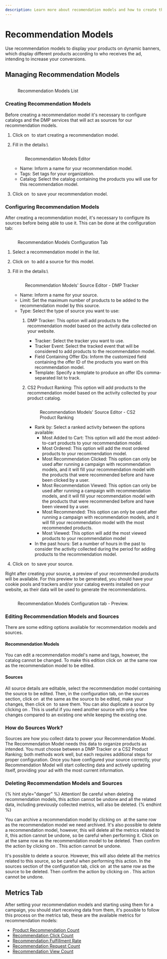 ```yaml
---
description: Learn more about recomendation models and how to create them.
---
```


# Recommendation Models

Use recommendation models to display your products on dynamic banners, which display different products according to who receives the ad, intending to increase your conversions.

## Managing Recommendation Models

<figure><img src="../../.gitbook/assets/image (62).png" alt=""><figcaption><p>Recommendation Models List</p></figcaption></figure>

### Creating Recommendation Models

Before creating a recommendation model it's necessary to configure catalogs and the DMP services that will act as sources for our recommendation models.

1. Click on <img src="../../.gitbook/assets/image (52).png" alt="" data-size="line"> to start creating a recommendation model.
2.  Fill in the details:\\

    <figure><img src="../../.gitbook/assets/image (48) (2).png" alt=""><figcaption><p>Recommendation Models Editor</p></figcaption></figure>

    * Name: Inform a name for your recommendation model.
    * Tags: Set tags for your organization.
    * Catalog: Select the catalog containing the products you will use for this recommendation model.
3. Click on <img src="../../.gitbook/assets/image (53).png" alt="" data-size="line"> to save your recommendation model.

### Configuring Recommendation Models

After creating a recommendation model, it's necessary to configure its sources before being able to use it. This can be done at the configuration tab:

<figure><img src="../../.gitbook/assets/Captura de tela 2024-05-15 095125 (1).png" alt=""><figcaption><p>Recommendation Models Configuration Tab</p></figcaption></figure>

1. Select a recommendation model in the list.
2. Click on <img src="../../.gitbook/assets/image (56).png" alt="" data-size="line"> to add a source for this model.
3.  Fill in the details:\\

    <figure><img src="../../.gitbook/assets/image (50).png" alt=""><figcaption><p>Recommendation Models' Source Editor - DMP Tracker</p></figcaption></figure>

    * Name: Inform a name for your source.
    * Limit: Set the maximum number of products to be added to the recommendation model by this source.
    * Type: Select the type of source you want to use:
      1. DMP Tracker: This option will add products to the recommendation model based on the activity data collected on your website.
         * Tracker: Select the tracker you want to use.
         * Tracker Event: Select the tracked event that will be considered to add products to the recommendation model.
         * Field Containing Offer IDs: Inform the customized field containing the offer ID of the products you want on this recommendation model.
         * Template: Specify a template to produce an offer IDs comma-separated list to track.
      2.  CS2 Product Ranking: This option will add products to the recommendation model based on the activity collected by your product catalog.

          <figure><img src="../../.gitbook/assets/image (51).png" alt=""><figcaption><p>Recommendation Models' Source Editor - CS2 Product Ranking</p></figcaption></figure>

          * Rank by: Select a ranked activity between the options available:
            * Most Added to Cart: This option will add the most added-to-cart products to your recommendation model.
            * Most Ordered: This option will add the most ordered products to your recommendation model.
            * Most Recommendation Clicked: This option can only be used after running a campaign with recommendation models, and it will fill your recommendation model with the products that were recommended before and have been clicked by a user.
            * Most Recommendation Viewed: This option can only be used after running a campaign with recommendation models, and it will fill your recommendation model with the products that were recommended before and have been viewed by a user.
            * Most Recommended: This option can only be used after running a campaign with recommendation models, and it will fill your recommendation model with the most recommended products.
            * Most Viewed: This option will add the most viewed products to your recommendation model
          * In the past hours: Set a number of hours in the past to consider the activity collected during the period for adding products to the recommendation model.
4. Click on <img src="../../.gitbook/assets/image (54).png" alt="" data-size="line"> to save your source.

Right after creating your source, a preview of your recommended products will be available. For this preview to be generated, you should have your cookie pools and trackers and/or your catalog events installed on your website, as their data will be used to generate the recommendations.

<figure><img src="../../.gitbook/assets/image (64).png" alt=""><figcaption><p>Recommendation Models Configuration tab - Preview.</p></figcaption></figure>

### Editing Recommendation Models and Sources

There are some editing options available for recommendation models and sources.

#### Recommendation Models

You can edit a recommendation model's name and tags, however, the catalog cannot be changed. To make this edition click on <img src="../../.gitbook/assets/image (115).png" alt="" data-size="line"> at the same row as the recommendation model to be edited.

#### Sources

All source details are editable, select the recommendation model containing the source to be edited. Then, in the configuration tab, on the sources section, click on <img src="../../.gitbook/assets/image (116) (1).png" alt="" data-size="line"> at the same as the source to be edited, make your changes, then click on <img src="../../.gitbook/assets/image (54).png" alt="" data-size="line"> to save them. You can also duplicate a source by clicking on <img src="../../.gitbook/assets/image (117) (1).png" alt="" data-size="line">. This is useful if you need another source with only a few changes compared to an existing one while keeping the existing one.

### How do Sources Work?

Sources are how you collect data to power your Recommendation Model. The Recommendation Model needs this data to organize products as intended. You must choose between a DMP Tracker or a CS2 Product Ranking; both methods work well, but each requires additional steps for proper configuration. Once you have configured your source correctly, your Recommendation Model will start collecting data and actively updating itself, providing your ad with the most current information.

### Deleting Recommendation Models and Sources

{% hint style="danger" %}
Attention! Be careful when deleting recommendation models, this action cannot be undone and all the related data, including previously collected metrics, will also be deleted.
{% endhint %}

You can archive a recommendation model by clicking on <img src="../../.gitbook/assets/image (63).png" alt="" data-size="line"> at the same row as the recommendation model we need archived. It's also possible to delete a recommendation model, however, this will delete all the metrics related to it, this action cannot be undone, so be careful when performing it. Click on <img src="../../.gitbook/assets/image (128) (1).png" alt="" data-size="original"> at the same row as the recommendation model to be deleted. Then confirm the action by clicking on <img src="../../.gitbook/assets/image (129) (1).png" alt="" data-size="line">. This action cannot be undone.

It's possible to delete a source. However, this will also delete all the metrics related to this source, so be careful when performing this action. In the sources section of the configuration tab, click on <img src="../../.gitbook/assets/image (128) (1).png" alt="" data-size="original"> at the same row as the source to be deleted. Then confirm the action by clicking on <img src="../../.gitbook/assets/image (129) (1).png" alt="" data-size="line">. This action cannot be undone.

## Metrics Tab

After setting your recommendation models and starting using them for a campaign, you should start receiving data from them, it's possible to follow this process on the metrics tab, these are the available metrics for recommendation models:

* [Product Recommendation Count](cs2-metrics.md#product-recommendation-count)
* [Recommendation Click Count](cs2-metrics.md#recommendation-click-count)
* [Recommendation Fulfillment Rate](cs2-metrics.md#recommendation-fulfillment-rate)
* [Recommendation Request Count](cs2-metrics.md#recommendation-request-count)
* [Recommendation View Count](cs2-metrics.md#recommendation-view-count)
